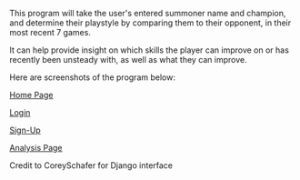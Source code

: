 This program will take the user's entered summoner name and champion, and determine their playstyle by comparing them to their opponent, in their most recent 7 games.

It can help provide insight on which skills the player can improve on or has recently been unsteady with, as well as what they can improve.

Here are screenshots of the program below:

[Home Page](analysis/static/analysis/screenshots/home.png)

[Login](analysis/static/analysis/screenshots/login.png)

[Sign-Up](analysis/static/analysis/screenshots/sign_up.png)

[Analysis Page](analysis/static/analysis/screenshots/analysis.png)



Credit to CoreySchafer for Django interface
